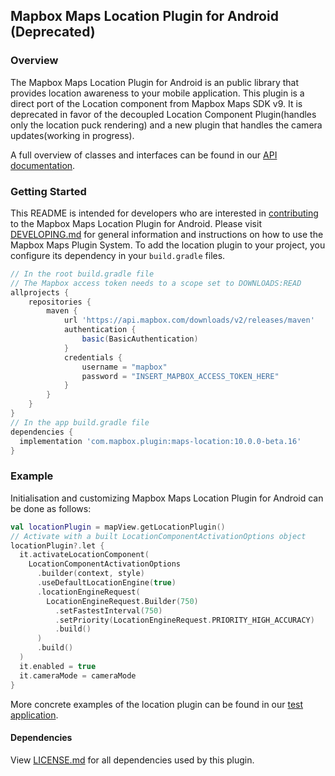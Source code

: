 ## Mapbox Maps Location Plugin for Android (Deprecated)

### Overview

The Mapbox Maps Location Plugin for Android is an public library that provides location awareness to your mobile application. This plugin is a direct port of the Location component from Mapbox Maps SDK v9. It is deprecated in favor of the decoupled Location Component Plugin(handles only the location puck rendering) and a new plugin that handles the camera updates(working in progress).

A full overview of classes and interfaces can be found in our [API documentation](https://docs.mapbox.com/android/beta/maps/guides/).

### Getting Started

This README is intended for developers who are interested in [contributing](https://github.com/mapbox/mapbox-maps-android/blob/master/CONTRIBUTING.md) to the Mapbox Maps Location Plugin for Android. Please visit [DEVELOPING.md](https://github.com/mapbox/mapbox-maps-android/blob/master/DEVELOPING.md) for general information and instructions on how to use the Mapbox Maps Plugin System. To add the location plugin to your project, you configure its dependency in your `build.gradle` files.

```groovy
// In the root build.gradle file
// The Mapbox access token needs to a scope set to DOWNLOADS:READ
allprojects {
    repositories {
        maven {
            url 'https://api.mapbox.com/downloads/v2/releases/maven'
            authentication {
                basic(BasicAuthentication)
            }
            credentials {
                username = "mapbox"
                password = "INSERT_MAPBOX_ACCESS_TOKEN_HERE"
            }
        }
    }
}
// In the app build.gradle file
dependencies {
  implementation 'com.mapbox.plugin:maps-location:10.0.0-beta.16'
}
```

### Example

Initialisation and customizing Mapbox Maps Location Plugin for Android can be done as follows:

```kotlin
val locationPlugin = mapView.getLocationPlugin()
// Activate with a built LocationComponentActivationOptions object
locationPlugin?.let {
  it.activateLocationComponent(
    LocationComponentActivationOptions
      .builder(context, style)
      .useDefaultLocationEngine(true)
      .locationEngineRequest(
        LocationEngineRequest.Builder(750)
          .setFastestInterval(750)
          .setPriority(LocationEngineRequest.PRIORITY_HIGH_ACCURACY)
          .build()
      )
      .build()
  )
  it.enabled = true
  it.cameraMode = cameraMode
}
```

More concrete examples of the location plugin can be found in our [test application](https://github.com/mapbox/mapbox-maps-android/tree/master/app/src/main/java/com/mapbox/maps/testapp).

#### Dependencies

View [LICENSE.md](LICENSE.md) for all dependencies used by this plugin.
